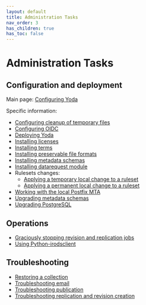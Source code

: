 ```yaml
---
layout: default
title: Administration Tasks
nav_order: 3
has_children: true
has_toc: false
---
```

# Administration Tasks

## Configuration and deployment

Main page: [Configuring Yoda](configuring-yoda.md)

Specific information:
- [Configuring cleanup of temporary files](configuring-cleanup-temporary-files.md)
- [Configuring OIDC](configuring-openidc.md)
- [Deploying Yoda](deploying-yoda.md)
- [Installing licenses](installing-licenses.md)
- [Installing terms](installing-terms.md)
- [Installing preservable file formats](installing-preservable-file-formats.md)
- [Installing metadata schemas](installing-metadata-schemas.md)
- [Installing datarequest module](installing-datarequest-module.md)
- Rulesets changes:
    - [Applying a temporary local change to a ruleset](hotfixing-ruleset.md)
    - [Applying a permanent local change to a ruleset](local-ruleset-patch.md)
- [Working with the local Postfix MTA](local-postfix-mta.md)
- [Upgrading metadata schemas](upgrading-metadata-schemas.md)
- [Upgrading PostgreSQL](upgrading-postgresql.md)

## Operations

- [Graciously stopping revision and replication jobs](setting-job-flags.md)
- [Using Python-irodsclient](using-python-irodsclient.md)

## Troubleshooting

- [Restoring a collection](restore-collection.md)
- [Troubleshooting email](troubleshooting-email.md)
- [Troubleshooting publication](troubleshooting-publication.md)
- [Troubleshooting replication and revision creation](troubleshooting-replication-revisions.md)
